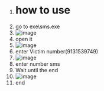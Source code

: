 1. # how to use
2. go to exe\sms.exe
3. ![image](https://user-images.githubusercontent.com/67632452/127019628-66b9fb65-6e19-48ac-8c00-b2533510a89a.png)
4. open it
5. ![image](https://user-images.githubusercontent.com/67632452/127020032-117f2e96-47d2-47a2-9231-951728a5ee3e.png)
6. enter Victim number(9131539749)
7. ![image](https://user-images.githubusercontent.com/67632452/127020513-edfba8cd-c726-4640-ab3d-2e09fef67f37.png)
8. enter number sms
9. Wait until the end
10. ![image](https://user-images.githubusercontent.com/67632452/127020646-f7b555bf-3301-4a5a-b5ac-8d216d936e5f.png)
11. end
